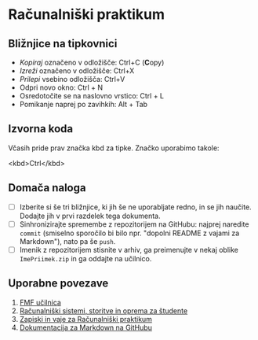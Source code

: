 <!-- glavni naslov -->
# Računalniški praktikum
<!-- To je komentar, ki bo na prikazanem Markdown-u skrit. 
     V tem besedilu so v komentarjih napisana navodila za reševanje. -->

<!-- 2. nivojski razdelek -->
## Bližnjice na tipkovnici

- *Kopiraj* označeno v odložišče: Ctrl+C (**C**opy)
- *Izreži* označeno v odložišče: Ctrl+X
- *Prilepi* vsebino odložišča: Ctrl+V
- Odpri novo okno: Ctrl + N 
- Osredotočite se na naslovno vrstico: Ctrl + L 
- Pomikanje naprej po zavihkih: Alt + Tab 
<!-- 2. nivojski razdelek -->
## Izvorna koda

Včasih pride prav značka kbd za tipke. Značko uporabimo takole:

<!-- začetek bloka z izvorno kodo -->
\<kbd>Ctrl\</kbd>
<!-- konec bloka z izvorno kodo -->

<!-- 2. nivojski razdelek -->
## Domača naloga

<!-- Spodnji seznam bo pripravil seznam nalog. Na GitHubu bodo lepo vidna potrditvena polja, 
     VSCode pa bo prikazal samo oglate oklepaje. Ko nalogo opravite, si to lahko zabeležite tako,
     da spremenite [ ] v [x]. -->
- [ ] Izberite si še tri bližnjice, ki jih še ne uporabljate redno, in se jih naučite. 
      Dodajte jih v prvi razdelek tega dokumenta.
- [ ] Sinhronizirajte spremembe z repozitorijem na GitHubu: najprej naredite `commit` (smiselno sporočilo bi bilo npr. "dopolni README z vajami za Markdown"), nato pa še `push`.
- [ ] Imenik z repozitorijem stisnite v arhiv, ga preimenujte v nekaj oblike `ImePriimek.zip` in ga oddajte na učilnico.

<!-- 2. nivojski razdelek -->
## Uporabne povezave

1. [FMF učilnica](V)<!-- https://ucilnica.fmf.uni-lj.si/ -->
2. [Računalniški sistemi, storitve in oprema za študente](https://ucilnica.fmf.uni-lj.si/mod/page/view.php?id=51619) <!-- https://ucilnica.fmf.uni-lj.si/mod/page/view.php?id=51619 -->
2. [Zapiski in vaje za Računalniški praktikum](http://katjabercic.github.io/racunalniski-praktikum) <!-- http://katjabercic.github.io/racunalniski-praktikum -->
2. [Dokumentacija za Markdown na GitHubu](https://docs.github.com/en/get-started/writing-on-github/getting-started-with-writing-and-formatting-on-github/basic-writing-and-formatting-syntax)<!-- https://docs.github.com/en/get-started/writing-on-github/getting-started-with-writing-and-formatting-on-github/basic-writing-and-formatting-syntax -->